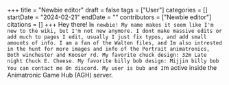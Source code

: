 +++
title = "Newbie editor"
draft = false
tags = ["User"]
categories = []
startDate = "2024-02-21"
endDate = ""
contributors = ["Newbie editor"]
citations = []
+++
Hey there! I`m newbie! My name makes it seem like I'm new to the wiki, but I'm not new anymore.
I dont make massive edits or add much to pages I edit, usually I just fix typos, and add small amounts
of info. I am a fan of the Walten files, and Im also intrested in the hunt for more images and info of
the Portrait animatronics, Both winchester and Kooser rd.
My favorite chuck design: 32m Late night Chuck E. Cheese.
My favorite billy bob design: Mijjin billy bob
You can contact me On discord. My user is bub and I`m active inside the Animatronic Game Hub (AGH) server.

